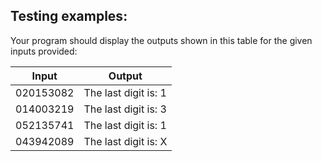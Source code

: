 ## Testing examples:

Your program should display the outputs shown in this table for the given
inputs provided:

| Input     | Output               |
| --------- | -------------------- |
| 020153082 | The last digit is: 1 |
| 014003219 | The last digit is: 3 |
| 052135741 | The last digit is: 1 |
| 043942089 | The last digit is: X |
